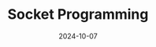 ---
type: experiment
date: 2024-10-07
title: Socket Programming
tldr: "server and clients"
thumbnail: /static_files/presentations/experiment/socket.png
score_file: /static_files/assignments/socket-score.json.encrypted
links: 
    - url: /static_files/presentations/experiment/3-编程实验模板.doc
      name: template
    - url: https://web.ugreen.cloud/web/#/file/73812855a69044f9b8c67713a53345bf
      name: submission site
---